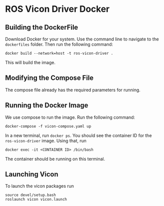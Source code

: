 # ROS Vicon Driver Docker

## Building the DockerFile
Download Docker for your system. Use the command line to navigate to the `dockerfiles` folder. Then run the following command:
```
docker build --network=host -t ros-vicon-driver .
```
This will build the image.

## Modifying the Compose File
The compose file already has the required parameters for running.

## Running the Docker Image
We use compose to run the image. Run the following command:
```
docker-compose -f vicon-compose.yaml up
```
In a new terminal, run `docker ps`. You should see the container ID for the `ros-vicon-driver` image. Using that, run
```
docker exec -it <CONTAINER ID> /bin/bash
```
The container should be running on this terminal.

## Launching Vicon
To launch the vicon packages run
```
source devel/setup.bash
roslaunch vicon vicon.launch
```
